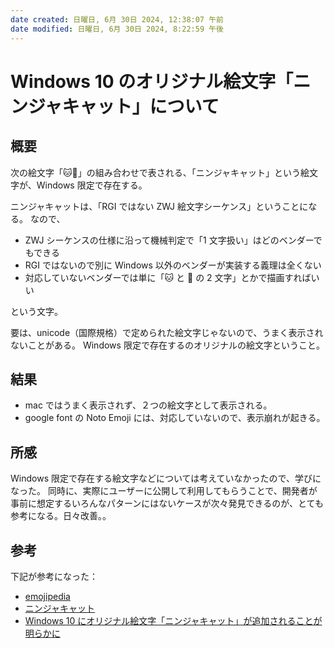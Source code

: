 ```yaml
---
date created: 日曜日, 6月 30日 2024, 12:38:07 午前
date modified: 日曜日, 6月 30日 2024, 8:22:59 午後
---
```


# Windows 10 のオリジナル絵文字「ニンジャキャット」について

## 概要

次の絵文字「🐱👤」の組み合わせで表される、「ニンジャキャット」という絵文字が、Windows 限定で存在する。

ニンジャキャットは、「RGI ではない ZWJ 絵文字シーケンス」ということになる。
なので、

- ZWJ シーケンスの仕様に沿って機械判定で「1 文字扱い」はどのベンダーでもできる
- RGI ではないので別に Windows 以外のベンダーが実装する義理は全くない
- 対応していないベンダーでは単に「🐱 と 👤 の 2 文字」とかで描画すればいい

という文字。

要は、unicode（国際規格）で定められた絵文字じゃないので、うまく表示されないことがある。
Windows 限定で存在するのオリジナルの絵文字ということ。

## 結果

- mac ではうまく表示されず、２つの絵文字として表示される。
- google font の Noto Emoji には、対応していないので、表示崩れが起きる。

## 所感

Windows 限定で存在する絵文字などについては考えていなかったので、学びになった。
同時に、実際にユーザーに公開して利用してもらうことで、開発者が事前に想定するいろんなパターンにはないケースが次々発見できるのが、とても参考になる。日々改善。。

## 参考

下記が参考になった：

- [emojipedia](https://emojipedia.org/ja/ninja-cat)
- [ニンジャキャット](https://ufcpp.net/blog/2021/12/ninjacatdies/)
- [Windows 10 にオリジナル絵文字「ニンジャキャット」が追加されることが明らかに](https://gigazine.net/news/20160413-emoji-ninja-cat/)
